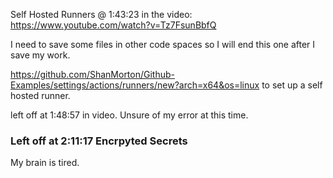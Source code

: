Self Hosted Runners
@ 1:43:23 in the video:
https://www.youtube.com/watch?v=Tz7FsunBbfQ

I need to save some files in other code spaces so I will end this one after 
I save my work.

https://github.com/ShanMorton/Github-Examples/settings/actions/runners/new?arch=x64&os=linux
to set up a self hosted runner.


left off at 1:48:57 in video.
Unsure of my error at this time.

### Left off at 2:11:17 Encrpyted Secrets
My brain is tired.